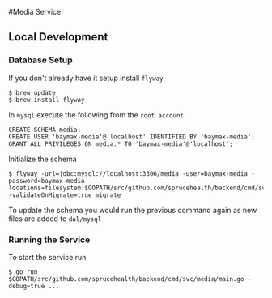 #Media Service
## Local Development
### Database Setup
If you don't already have it setup install `flyway`

```
$ brew update
$ brew install flyway
```

In `mysql` execute the following from the `root account`.

```
CREATE SCHEMA media;
CREATE USER 'baymax-media'@'localhost' IDENTIFIED BY 'baymax-media';
GRANT ALL PRIVILEGES ON media.* TO 'baymax-media'@'localhost';
```

Initialize the schema

```
$ flyway -url=jdbc:mysql://localhost:3306/media -user=baymax-media -password=baymax-media -locations=filesystem:$GOPATH/src/github.com/sprucehealth/backend/cmd/svc/media/internal/dal/mysql -validateOnMigrate=true migrate
```

To update the schema you would run the previous command again as new files are added to `dal/mysql`

### Running the Service
To start the service run

```
$ go run $GOPATH/src/github.com/sprucehealth/backend/cmd/svc/media/main.go -debug=true ...
```